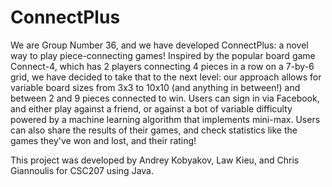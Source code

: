 # ConnectPlus
We are Group Number 36, and we have developed ConnectPlus: a novel way to play piece-connecting games!
Inspired by the popular board game Connect-4, which has 2 players connecting 4 pieces in a row on a 7-by-6 grid, we have decided to take that to the next level: our approach allows for variable board sizes from 3x3 to 10x10 (and anything in between!) and between 2 and 9 pieces connected to win. 
Users can sign in via Facebook, and either play against a friend, or against a bot of variable difficulty powered by a machine learning algorithm that implements mini-max. 
Users can also share the results of their games, and check statistics like the games they've won and lost, and their rating!

 This project was developed by Andrey Kobyakov, Law Kieu, and Chris Giannoulis for CSC207 using Java. 
